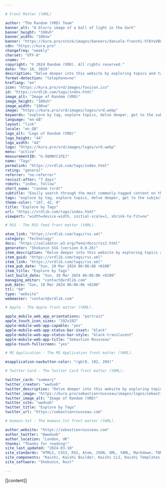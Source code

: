 ```yaml
---

# Front Matter (YAML)

author: "The Random (VRD) Team"
banner_alt: "A blurry image of a ball of light in the dark"
banner_height: "100vh"
banner_width: "100vw"
banner: "https://kura.pro/stock/images/banners/daniele-franchi-Vl6YuVBLEys.webp"
cdn: "https://kura.pro"
changefreq: "weekly"
charset: "UTF-8"
cname: ""
copyright: "© 2024 Random (VRD). All rights reserved."
date: "Mar 10, 2024"
description: "Delve deeper into this website by exploring topics and tags, and get to the subjects that matter most to you."
format-detection: "telephone=no"
hreflang: "en"
icon: "https://kura.pro/vrd/images/favicon.ico"
id: "https://vrdlib.com/tags/index.html"
image_alt: "Image of Random (VRD)"
image_height: "100vh"
image_width: "100vw"
image: "https://kura.pro/vrd/images/logos/vrd.webp"
keywords: "explore by tag, explore topics, delve deeper, get to the subjects, matter most, website, website content, website topics, website tags, website search, website navigation"
language: "en-GB"
layout: "link"
locale: "en_GB"
logo_alt: "Logo of Random (VRD)"
logo_height: "44"
logo_width: "44"
logo: "https://kura.pro/vrd/images/logos/vrd.webp"
menu: "active"
measurementID: "G-5QHNYC1FEJ"
name: "Tags"
permalink: "https://vrdlib.com/tags/index.html"
rating: "general"
referrer: "no-referrer"
revisit-after: "7 days"
robots: "index, follow"
short_name: "random (vrd)"
subtitle: "Easily search through the most commonly-tagged content on this website"
tags: "explore by tag, explore topics, delve deeper, get to the subjects, matter most, website, website content, website topics, website tags, website search, website navigation"
theme-color: "167, 42, 0"
title: "Explore by Tags"
url: "https://vrdlib.com/tags/index.html"
viewport: "width=device-width, initial-scale=1, shrink-to-fit=no"

# RSS - The RSS feed front matter (YAML).

atom_link: "https://vrdlib.com/tags/rss.xml"
category: "Technology"
docs: "https://validator.w3.org/feed/docs/rss2.html"
generator: "Shokunin SSG (version 0.0.26)"
item_description: "Delve deeper into this website by exploring topics and tags, and get to the subjects that matter most to you."
item_guid: "https://vrdlib.com/tags/rss.xml"
item_link: "https://vrdlib.com/tags/rss.xml"
item_pub_date: "Sun, 10 Mar 2024 06:06:06 +0100"
item_title: "Explore by Tags"
last_build_date: "Sun, 10 Mar 2024 06:06:06 +0100"
managing_editor: "contact@vrdlib.com"
pub_date: "Sun, 10 Mar 2024 06:06:06 +0100"
ttl: "60"
type: "website"
webmaster: "contact@vrdlib.com"

# Apple - The Apple front matter (YAML).

apple_mobile_web_app_orientations: "portrait"
apple_touch_icon_sizes: "192x192"
apple-mobile-web-app-capable: "yes"
apple-mobile-web-app-status-bar-inset: "black"
apple-mobile-web-app-status-bar-style: "black-translucent"
apple-mobile-web-app-title: "Sebastien Rousseau"
apple-touch-fullscreen: "yes"

# MS Application - The MS Application front matter (YAML).

msapplication-navbutton-color: "rgb(0, 102, 204)"

# Twitter Card - The Twitter Card front matter (YAML).

twitter_card: "summary"
twitter_creator: "wwdseb"
twitter_description: "Delve deeper into this website by exploring topics and tags, and get to the subjects that matter most to you."
twitter_image: "https://kura.pro/sebastienrousseau/images/logos/sebastienrousseau.webp"
twitter_image_alt: "Image of Random (VRD)"
twitter_site: "wwdseb"
twitter_title: "Explore by Tags"
twitter_url: "https://sebastienrousseau.com"

# Humans.txt - The Humans.txt front matter (YAML).

author_website: "https://sebastienrousseau.com"
author_twitter: "@wwdseb"
author_location: "London, UK"
thanks: "Thanks for reading!"
site_last_updated: "2024-03-10"
site_standards: "HTML5, CSS3, RSS, Atom, JSON, XML, YAML, Markdown, TOML"
site_components: "Kaishi, Kaishi Builder, Kaishi CLI, Kaishi Templates, Kaishi Themes"
site_software: "Shokunin, Rust"

---
```


[[content]]
